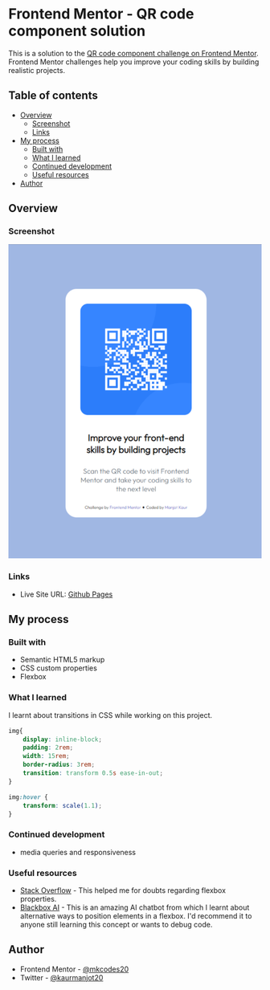 # Frontend Mentor - QR code component solution

This is a solution to the [QR code component challenge on Frontend Mentor](https://www.frontendmentor.io/challenges/qr-code-component-iux_sIO_H). Frontend Mentor challenges help you improve your coding skills by building realistic projects. 

## Table of contents

- [Overview](#overview)
  - [Screenshot](#screenshot)
  - [Links](#links)
- [My process](#my-process)
  - [Built with](#built-with)
  - [What I learned](#what-i-learned)
  - [Continued development](#continued-development)
  - [Useful resources](#useful-resources)
- [Author](#author)

## Overview

### Screenshot

![](Frontend-Mentor-QR-code-component.png)

### Links

- Live Site URL: [Github Pages]([https://your-live-site-url.com](https://mkcodes20.github.io/qr-code-card/))

## My process

### Built with

- Semantic HTML5 markup
- CSS custom properties
- Flexbox

### What I learned

I learnt about transitions in CSS while working on this project.

```css
img{
    display: inline-block;
    padding: 2rem; 
    width: 15rem;
    border-radius: 3rem;
    transition: transform 0.5s ease-in-out;
}
```
```css
img:hover {
    transform: scale(1.1);
}
```

### Continued development

- media queries and responsiveness

### Useful resources

- [Stack Overflow](https://www.stackoverflow.com) - This helped me for doubts regarding flexbox properties.
- [Blackbox AI](https://www.useblackbox.io/) - This is an amazing AI chatbot from which I learnt about alternative ways to position elements in a flexbox. I'd recommend it to anyone still learning this concept or wants to debug code.


## Author

- Frontend Mentor - [@mkcodes20](https://www.frontendmentor.io/profile/mkcodes20)
- Twitter - [@kaurmanjot20](https://twitter.com/kaurmanjot20)
